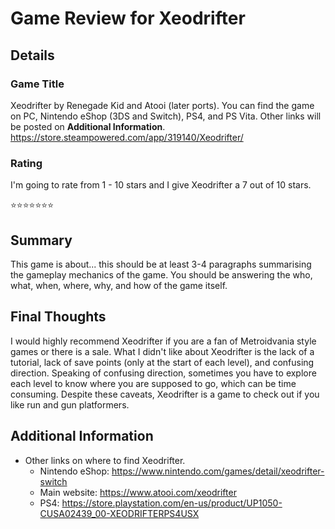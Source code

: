 # Game Review for Xeodrifter

## Details

### Game Title
Xeodrifter by Renegade Kid and Atooi (later ports). You can find the game on PC, Nintendo eShop (3DS and Switch), PS4, and PS Vita. Other links will be posted on **Additional Information**.
https://store.steampowered.com/app/319140/Xeodrifter/

### Rating
I'm going to rate from 1 - 10 stars and I give Xeodrifter a 7 out of 10 stars.

:star::star::star::star::star::star::star:

## Summary
This game is about... this should be at least 3-4 paragraphs summarising the gameplay mechanics of the game. You should be answering the who, what, when, where, why, and how of the game itself.

## Final Thoughts
I would highly recommend Xeodrifter if you are a fan of Metroidvania style games or there is a sale. What I didn't like about Xeodrifter is the lack of a tutorial, lack of save points (only at the start of each level), and confusing direction. Speaking of confusing direction, sometimes you have to explore each level to know where you are supposed to go, which can be time consuming. Despite these caveats, Xeodrifter is a game to check out if you like run and gun platformers.

## Additional Information
* Other links on where to find Xeodrifter.
	* Nintendo eShop: https://www.nintendo.com/games/detail/xeodrifter-switch 
	* Main website: https://www.atooi.com/xeodrifter
	* PS4: https://store.playstation.com/en-us/product/UP1050-CUSA02439_00-XEODRIFTERPS4USX
